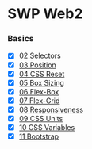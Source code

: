 # SWP Web2
### Basics
* [x] [02 Selectors](01_css/02_Selectors)
* [x] [03 Position](01_css/03_Position)
* [x] [04 CSS Reset](01_css/04_CSSReset)
* [x] [05 Box Sizing](01_css/05_BoxSizing)
* [x] [06 Flex-Box](01_css/06_FlexBox)
* [x] [07 Flex-Grid](01_css/07_CSSGrid)
* [x] [08 Responsiveness](01_css/08_Responsiveness)
* [x] [09 CSS Units](01_css/09_CSSUnits)
* [x] [10 CSS Variables](01_css/10_Variables)
* [x] [11 Bootstrap](01_css/11_Bootstrap)